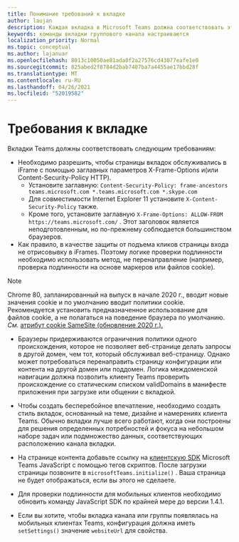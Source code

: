 ```yaml
---
title: Понимание требований к вкладке
author: laujan
description: Каждая вкладка в Microsoft Teams должна соответствовать этим требованиям.
keywords: команды вкладки группового канала настраиваются
localization_priority: Normal
ms.topic: conceptual
ms.author: lajanuar
ms.openlocfilehash: 8013c10050ae81ada0f2a27576cd43077eafe1e0
ms.sourcegitcommit: 825abed2f8784d2bab7407ba7a4455ae17bbd28f
ms.translationtype: MT
ms.contentlocale: ru-RU
ms.lasthandoff: 04/26/2021
ms.locfileid: "52019582"
---
```

# <a name="tab-requirements"></a>Требования к вкладке

Вкладки Teams должны соответствовать следующим требованиям:

* Необходимо разрешить, чтобы страницы вкладок обслуживались в iFrame с помощью заглавных параметров X-Frame-Options и(или Content-Security-Policy HTTP).
  * Установите заглавную: `Content-Security-Policy: frame-ancestors teams.microsoft.com *.teams.microsoft.com *.skype.com`
  * Для совместимости Internet Explorer 11 установите `X-Content-Security-Policy` также.
  * Кроме того, установите заглавную `X-Frame-Options: ALLOW-FROM https://teams.microsoft.com/` . Этот заголовок является неподготовленным, но по-прежнему соблюдается большинством браузеров.
* Как правило, в качестве защиты от подъема кликов страницы входа не отрисовывку в iFrames. Поэтому логике проверки подлинности необходимо использовать метод, не перенаправление (например, проверка подлинности на основе маркеров или файлов cookie).

> [!NOTE]
> Chrome 80, запланированный на выпуск в начале 2020 г., вводит новые значения cookie и по умолчанию вводит политики cookie. Рекомендуется установить предназначенное использование для файлов cookie, а не полагаться на поведение браузера по умолчанию. *См.* [атрибут cookie SameSite (обновление 2020 г.).](../../resources/samesite-cookie-update.md)

* Браузеры придерживаются ограничения политики одного происхождения, которое не позволяет веб-странице делать запросы в другой домен, чем тот, который обслуживал веб-страницу. Однако может потребоваться перенаправить страницу конфигурации или контента на другой домен или поддомен. Логика междоменской навигации должна позволить клиенту Teams проверить происхождение со статическим списком validDomains в манифесте приложения при загрузке или общении с вкладкой.

* Чтобы создать бесперебойное впечатление, необходимо создать стиль вкладок, основанный на теме, дизайне и намерениях клиента Teams. Обычно вкладки лучше всего работают, когда они построены для решения определенных потребностей и фокуса на небольшом наборе задач или подмножество данных, соответствующих расположению канала вкладки.

* На странице контента добавьте ссылку на [клиентскую SDK](/javascript/api/overview/msteams-client) Microsoft Teams JavaScript с помощью тегов скриптов. После загрузки страницы позвоните в `microsoftTeams.initialize()` . Ваша страница не будет отображаться, если вы этого не сделаете.

* Для проверки подлинности для мобильных клиентов необходимо обновить команду JavaScript SDK по крайней мере до версии 1.4.1.

* Если вы хотите, чтобы вкладка канала или группы появлялась на мобильных клиентах Teams, конфигурация должна иметь `setSettings()` значение `websiteUrl` для свойства.